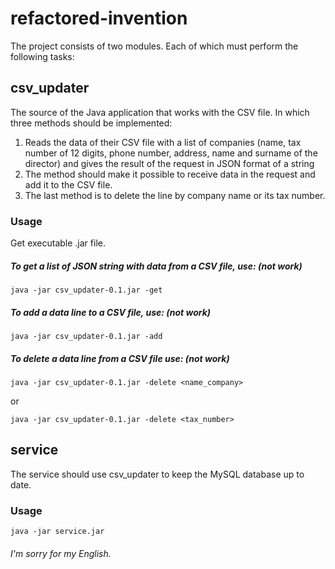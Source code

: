 # refactored-invention #
The project consists of two modules. Each of which must perform the following tasks:
## csv_updater ##
The source of the Java application that works with the CSV file. In which three methods should be implemented:
1. Reads the data of their CSV file with a list of companies (name, tax number of 12 digits, phone number, address, name and surname of the director) and gives the result of the request in JSON format of a string
2. The method should make it possible to receive data in the request and add it to the CSV file.
3. The last method is to delete the line by company name or its tax number.

### Usage ###

Get executable .jar file.

##### To get a list of JSON string with data from a CSV file, use: (not work) #####

    java -jar csv_updater-0.1.jar -get
    
##### To add a data line to a CSV file, use:  (not work) #####

    java -jar csv_updater-0.1.jar -add 
    
##### To delete a data line from a CSV file use: (not work) #####

    java -jar csv_updater-0.1.jar -delete <name_company>
    
or

    java -jar csv_updater-0.1.jar -delete <tax_number>
## service ##
The service should use сsv_updater to keep the MySQL database up to date.
### Usage ###
    java -jar service.jar

###### I'm sorry for my English. ######
